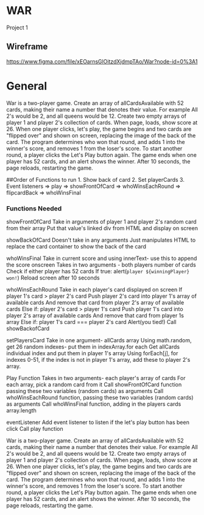 # WAR
Project 1

## Wireframe
https://www.figma.com/file/xEOarnsGlOitzdXjdmpTAo/War?node-id=0%3A1

# General
War is a two-player game. 
Create an array of allCardsAvailable with 52 cards, making their name a number that denotes their value. For example 
All 2's would be 2, and all queens would be 12.
Create two empty arrays of player 1 and player 2's collection of cards.
When page, loads, show score at 26. When one player clicks, let's play, the game begins and two cards are "flipped over" and shown on screen, replacing the image of the back of the card.
The program determines who won that round, and adds 1 into the winner's score, and removes 1 from the loser's score. To start another round, a player clicks the Let's Play button again. The game ends when one player has 52 cards, and an alert shows the winner. After 10 seconds, the page reloads, restarting the game. 

##Order of Functions to run
	1. Show back of card
	2. Set playerCards
    3. Event listeners => play => showFrontOfCard => whoWinsEachRound => flipcardBack => whoWinsFinal

### Functions Needed
showFrontOfCard 
Take in arguments of player 1 and player 2's random card from their array
Put that value's linked div from HTML and display on screen

showBackOfCard 
Doesn't take in any arguments
Just manipulates HTML to replace the card container to show the back of the card

whoWinsFinal
Take in current score and using innerText- use this to append the score onscreen
Takes in two arguments - both players number of cards
Check if either player has 52 cards
	If true: alert(`player ${winningPlayer} won!`)
	Reload screen after 10 seconds
	
whoWinsEachRound
Take in each player's card displayed on screen
	If player 1's card > player 2's card
		Push player 2's card into player 1's array of available cards
		And remove that card from player 2's array of available cards
	Else if: player 2's card > player 1's card
		Push player 1's card into player 2's array of available cards
		And remove that card from player 1s array
	Else if: player 1's card === player 2's card
		Alert(you tied!)
			Call showBackofCard

setPlayersCard 
Take in one argument- allCards array
Using math.random, get 26 random indexes- put them in indexArray.for each
	Get allCards individual index and put them in player 1's array
	Using forEach[j], for indexes 0-51, if the index is not in player 1's array, add these to player 2's array.
	

Play Function
Takes in two arguments- each player's array of cards
For each array, pick a random card from it
Call showFrontOfCard function passing these two variables (random cards) as arguments
Call whoWinsEachRound function, passing these two variables (random cards) as arguments
Call whoWinsFinal function, adding in the players cards array.length
	
	
eventListener
Add event listener to listen if the let's play button has been click
Call play function

War is a two-player game. 
Create an array of allCardsAvailable with 52 cards, making their name a number that denotes their value. For example 
All 2's would be 2, and all queens would be 12.
Create two empty arrays of player 1 and player 2's collection of cards.
When page, loads, show score at 26. When one player clicks, let's play, the game begins and two cards are "flipped over" and shown on screen, replacing the image of the back of the card.
The program determines who won that round, and adds 1 into the winner's score, and removes 1 from the loser's score. To start another round, a player clicks the Let's Play button again. The game ends when one player has 52 cards, and an alert shows the winner. After 10 seconds, the page reloads, restarting the game. 

